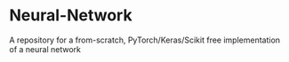 # Neural-Network
A repository for a from-scratch, PyTorch/Keras/Scikit free implementation of a neural network
